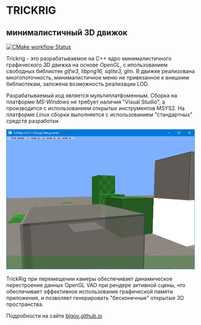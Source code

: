 # TRICKRIG
## минималистичный 3D движок

<a title="CMake status" href="https://github.com/bigov/trickrig/actions?query=workflow%3ACMake"><img alt="CMake workflow Status" src="https://github.com/bigov/trickrig/workflows/CMake/badge.svg"></a>

Trickrig - это разрабатываемое на C++ ядро минималистичного графического 3D движка на основе _OpenGL_, с ипользованием свободных библиотек _glfw3, libpng16, sqlite3, glm_. В движке реализована многопоточность, минималистичное меню не привязанное к внешним библиотекам, заложена возможность реализации LOD.
 
Разрабатываемый код является мультиплатфоменным. Сборка на платформе _MS-Windows_ не требует наличия "Visual Studio", а производится с использованием открытых инструментов MSYS2. На платформе _Linux_ сборки выполняется с использованием "стандартных" средств разработки.

![demo](demo0.png)

TrickRig при перемещении камеры обеспечивает динамическое перестроение данных OpenGL VAO при рендере активной сцены, что обеспечивает эффективное использование графической памяти приложения, и позволяет генерировать "бесконечные" открытые 3D пространства.

Подробности на сайте [bigov.github.io](https://bigov.github.io)
